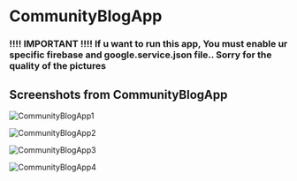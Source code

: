 # CommunityBlogApp
### !!!! IMPORTANT !!!!  If u want to run this app, You must enable ur specific firebase and google.service.json file..  Sorry for the quality of the pictures
 
## Screenshots from CommunityBlogApp

![CommunityBlogApp1](https://user-images.githubusercontent.com/28591504/65019041-1b887d00-d933-11e9-8434-1b45124f2f8a.png)

![CommunityBlogApp2](https://user-images.githubusercontent.com/28591504/65019052-1f1c0400-d933-11e9-8519-2dfa0d4d1626.png)

![CommunityBlogApp3](https://user-images.githubusercontent.com/28591504/65019058-217e5e00-d933-11e9-9c1f-a5ba426681b7.png)

![CommunityBlogApp4](https://user-images.githubusercontent.com/28591504/65019530-1415a380-d934-11e9-852e-848e0d747b4c.png)
